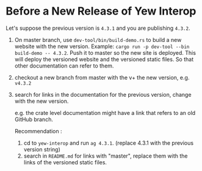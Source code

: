 # Before a New Release of Yew Interop

Let's suppose the previous version is `4.3.1` and you are publishing `4.3.2`.

1. On master branch, 
use `dev-tool/bin/build-demo.rs` to build a new website with the new version.
Example: `cargo run -p dev-tool --bin build-demo -- 4.3.2`.
Push it to master so the new site is deployed.
This will deploy the versioned website and the versioned static files.
So that other documentation can refer to them.

2. checkout a new branch from master with the v+ the new version, e.g. `v4.3.2`

3. search for links in the documentation for the previous version, change with the new version.

    e.g. the crate level documentation might have a link that refers to an old GitHub branch.

    Recommendation : 
   1. cd to `yew-interop` and run `ag 4.3.1`. (replace 4.3.1 with the previous version string)
   2. search in `README.md` for links with "master",
   replace them with the links of the versioned static files.
